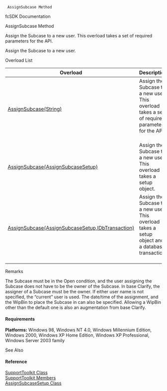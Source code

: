 ﻿     AssignSubcase Method                                                   

fcSDK Documentation

AssignSubcase Method

Assign the Subcase to a new user. This overload takes a set of required parameters for the API.

Assign the Subcase to a new user.

Overload List

| Overload | Description |
| --- | --- |
| [AssignSubcase(String)](FChoice.Toolkits.Clarify~FChoice.Toolkits.Clarify.Support.SupportToolkit~AssignSubcase(String).md) | Assign the Subcase to a new user. This overload takes a set of required parameters for the API.   |
| [AssignSubcase(AssignSubcaseSetup)](FChoice.Toolkits.Clarify~FChoice.Toolkits.Clarify.Support.SupportToolkit~AssignSubcase(AssignSubcaseSetup).md) | Assign the Subcase to a new user. This overload takes a setup object.   |
| [AssignSubcase(AssignSubcaseSetup,IDbTransaction)](FChoice.Toolkits.Clarify~FChoice.Toolkits.Clarify.Support.SupportToolkit~AssignSubcase(AssignSubcaseSetup,IDbTransaction).md) | Assign the Subcase to a new user. This overload takes a setup object and a database transaction.   |

Remarks

The Subcase must be in the Open condition, and the user assigning the Subcase does not have to be the owner of the Subcase. In base Clarify, the assigner of a Subcase must be the owner. If either user name is not specified, the “current” user is used. The date/time of the assignment, and the WipBin to place the Subcase in can also be specified. Allowing a WipBin other than the default one is also an augmentation from base Clarify.

#### Requirements

**Platforms:** Windows 98, Windows NT 4.0, Windows Millennium Edition, Windows 2000, Windows XP Home Edition, Windows XP Professional, Windows Server 2003 family

See Also

#### Reference

[SupportToolkit Class](FChoice.Toolkits.Clarify~FChoice.Toolkits.Clarify.Support.SupportToolkit.md)  
[SupportToolkit Members](FChoice.Toolkits.Clarify~FChoice.Toolkits.Clarify.Support.SupportToolkit_members.md)  
[AssignSubcaseSetup Class](FChoice.Toolkits.Clarify~FChoice.Toolkits.Clarify.Support.AssignSubcaseSetup.md)